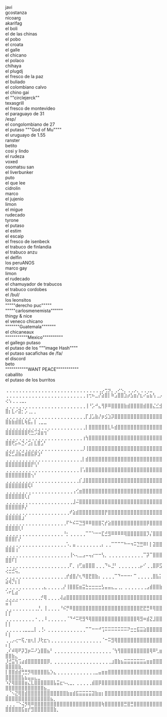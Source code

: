javi  
gcostanza  
nicoarg  
akarifag  
el boli  
el de las chinas  
el pobo  
el croata  
el galle  
el chicano  
el polaco  
chihaya  
el plugdj  
el fresco de la paz  
el buliado  
el colombiano calvo  
el chino gai  
el ""circlejerck""  
texasgrill  
el fresco de montevideo  
el paraguayo de 31  
/esp/  
el congolombiano de 27  
el putaso """God of Mu""""  
el uruguayo de 1.55  
ranster  
betito  
cosi y lindo  
el rudeza  
voxed  
osomatsu san  
el liverbunker  
puto  
el que lee  
cidrolin  
marco  
el jujenio  
limon  
el migue  
rudecado  
tyrone  
el putaso  
el estim  
el escaip  
el fresco de isenbeck  
el trabuco de finlandia  
el trabuco anzu  
el delfin  
los peruANOS  
marco gay  
limon  
el rudecado  
el chamuyador de trabucos  
el trabuco cordobes  
el /bul/  
los leonsitos  
"""""derecho puc"""""  
"""""carlosmenemista""""""  
thingy & nice  
el veneco chicano  
"""""""Guatemala"""""""  
el chicaneaux  
"""""""""""Mexico""""""""""  
el gallego putaso  
el putaso de los """image Hash""""  
el putaso sacafichas de /fa/  
el discord  
beto  
"""""""""""WANT PEACE"""""""""""  
caballito  
el putaso de los burritos  



⢀⢀⢀⢀⢀⢀⢀⢀⢀⢀⢀⢀⢀⢀⢀⢀⢀⢀⢀⢀⢀⢀⢀⢀⢀⢀⢀⢀⢀⢀⡠⢒⡲⡀⢀⠔⠢⡀⢀⢀⡠⡀⢀⢀⢀⣀  
⢀⢀⢀⢀⢀⢀⢀⢀⢀⢀⢀⢀⢀⢀⢀⢀⢀⢀⢀⢀⢀⢀⢀⢀⢀⢰⢒⠦⣀⡜⣵⣿⡇⠷⣡⣿⣿⣱⡴⣣⣶⡜⣆⠔⣥⣦⢣⢀⡠⢔⢢⢀⢀⢀⣀⡀  
⢀⢀⢀⢀⢀⢀⢀⢀⢀⢀⢀⢀⢀⢀⢀⢀⢀⢀⢀⢀⢀⢀⢀⢀⢀⢸⠘⡡⠚⣄⢻⡿⠿⣿⣿⣿⣿⣷⣾⣿⣿⣿⣿⣾⣿⣿⣌⣊⣺⣿⡆⣇⠔⣽⡂⡡⢀⡀⡀  
⢀⢀⢀⢀⢀⢀⢀⢀⢀⢀⢀⢀⢀⢀⢀⢀⢀⢀⢀⢀⢀⢀⢀⢀⢀⡏⣸⣡⣷⡜⡶⣪⣱⡽⣿⣿⣿⣿⣿⣿⣿⣿⣿⣿⣿⣿⣿⣿⣿⣿⣷⣷⣾⣿⣇⢷⣯⡄⡇⢀⣀⣀  
⢀⢀⢀⢀⢀⢀⢀⢀⢀⢀⢀⢀⢀⢀⢀⢀⢀⢀⢀⢀⢀⢀⢀⢀⢀⡇⣿⣿⣿⣿⣿⣿⣇⠧⣾⣿⣿⣿⣿⣿⣿⣿⣿⣿⣿⣿⣿⣿⣿⣿⣿⣿⣿⣿⣿⣿⢟⣓⡩⣽⣶⢲⠁  
⢀⢀⢀⢀⢀⢀⢀⢀⢀⢀⢀⢀⢀⢀⢀⢀⢀⢀⢀⢀⢀⢀⢀⢀⢰⢳⣿⣿⣿⣿⣿⣿⣿⣿⣿⣿⣿⣿⣿⣿⣿⣿⣿⣿⣿⣿⣿⣿⣿⣿⣿⢟⡥⠦⣙⠔⣩⡆⣇⣿⣡⠃  
⢀⢀⢀⢀⢀⢀⢀⢀⢀⢀⢀⢀⢀⢀⢀⢀⢀⢀⢀⢀⢀⢀⢀⢀⡸⢸⣿⣿⣿⣿⣿⣿⣿⣿⣿⣿⣿⣿⣿⣿⣿⣿⣿⣿⣿⣿⣿⣿⣿⣿⣝⣋⣼⣷⣭⣾⣿⣯⡿⣱⠃  
⢀⢀⢀⢀⢀⢀⢀⢀⢀⢀⢀⢀⢀⢀⢀⢀⢀⢀⢀⢀⢀⢀⢀⢀⡇⣾⣿⣿⣿⣿⣿⣿⣿⣿⣿⣿⣿⣿⣿⣿⣿⣿⣿⣿⣿⣿⣿⣿⣿⣿⣿⣿⣿⣿⣿⣿⣿⡟⢣⠃  
⢀⢀⢀⢀⢀⢀⢀⢀⢀⢀⢀⢀⢀⢀⢀⢀⢀⢀⢀⢀⢀⢀⢀⢸⢡⣿⣿⣿⣿⣿⣿⣿⣿⣿⣿⣿⣿⣿⣿⣿⣿⣿⣿⣿⣿⣿⣿⣿⣿⣿⣿⣿⣿⣿⣿⣿⣿⢢⠃  
⢀⢀⢀⢀⢀⢀⢀⢀⢀⢀⢀⢀⢀⢀⢀⢀⢀⢀⢀⢀⢀⢀⢀⡎⣸⣿⣿⣿⣿⣿⣿⣿⣿⣿⣿⣿⣿⣿⣿⣿⣿⣿⣿⣿⣿⣿⣿⣿⣿⣿⣿⣿⣿⣿⣿⣿⢯⠇  
⢀⢀⢀⢀⢀⢀⢀⢀⢀⢀⢀⢀⢀⢀⢀⢀⢀⢀⢀⢀⢀⢠⢊⣶⣿⣿⣿⣿⣿⣿⣿⣿⣿⣿⣿⣿⣿⣿⣿⣿⣿⣿⣿⣿⣿⣿⣿⣿⣿⣿⣿⣿⣿⣿⣿⢇⡎  
⢀⢀⢀⢀⢀⢀⢀⢀⢀⢀⢀⢀⢀⢀⢀⢀⢀⢀⢀⢀⢀⣸⠬⣿⣿⣿⣿⣿⣿⣿⣿⣿⣿⣿⣿⣿⣿⣿⣿⣿⣿⣿⣿⣿⣿⣿⣿⣿⣿⣿⣿⣿⣿⣿⡿⡜  
⢀⢀⢀⢀⢀⢀⢀⢀⢀⢀⢀⢀⢀⢀⢀⢀⢀⢀⢀⢀⠞⣵⣾⣿⣿⣿⣿⣿⣿⣿⣿⡟⣿⣿⣿⣿⣿⣿⣿⣿⣿⣿⣿⣿⣿⣿⣿⣿⣿⣿⣿⣿⣿⣿⣰⠁  
⢀⢀⢀⢀⢀⢀⢀⢀⢀⢀⢀⢀⢀⢀⢀⢀⢀⢀⢀⠏⠓⠮⠭⣙⣻⠿⠿⣿⣿⣿⢍⡞⣵⣿⣿⣿⣿⣿⣿⣿⣿⣿⣿⣿⡿⣿⣿⣿⣿⣿⣿⣿⣿⢇⠇  
⢀⢀⢀⢀⢀⢀⢀⢀⢀⢀⢀⢀⢀⢀⢀⢀⢀⢀⠘⡂⢀⢀⢀⢀⢀⠉⠉⠑⠒⠒⣏⣚⣻⠿⠿⠿⠿⢿⣿⣿⣿⣿⣿⣿⡹⡌⣿⣿⣿⣿⣿⣿⡏⡜  
⢀⢀⢀⢀⢀⢀⢀⢀⢀⢀⢀⢀⢀⢀⢀⢀⢀⢀⢀⠡⡀⣤⢀⢀⢀⢀⢀⢀⢀⢀⡄⢀⢀⠉⠉⠉⠉⠓⠒⠲⠭⣙⣛⠿⠇⡇⣽⣿⣿⣿⣿⣿⢰⠁  
⢀⢀⢀⢀⢀⢀⢀⢀⢀⢀⢀⢀⢀⢀⢀⢀⢀⢀⢀⢀⢸⠢⢄⣀⣠⠤⢤⡔⠒⠒⢣⡀⢀⢀⢀⢀⢀⢀⢀⢀⢀⢀⢀⠉⡽⠉⣿⣿⣿⣿⣿⠏⡇  
⢀⢀⢀⢀⢀⢀⢀⢀⢀⢀⢀⢀⢀⢀⢀⢀⢀⢀⢀⢀⠏⡀⢰⢋⣶⣿⣿⣿⢀⢀⢀⠙⠦⣘⠃⢀⢀⢀⢀⢀⢀⢀⡤⠊⢀⢀⣿⡿⣫⢔⣒⣚⢥⡀  
⢀⢀⢀⢀⢀⢀⢀⢀⢀⢀⢀⢀⢀⢀⢀⢀⢀⢀⢀⡞⣾⣿⡜⢆⠻⣿⣟⣿⣷⡄⢀⢀⢀⢀⠉⠙⠒⠒⠒⠂⠉⢀⢀⢀⢀⢀⣿⣧⡅⣵⢾⡙⡆⡇  
⢀⢀⢀⢀⢀⢀⢀⢀⢀⢀⢀⢀⣄⢀⢀⢀⢀⢀⡜⢸⣿⣿⣯⣶⣭⣓⣒⣒⣒⣒⣣⣤⣤⣄⣀⢀⡀⢀⢀⢀⢀⢀⢀⢀⣠⣾⣿⣿⣷⠡⠖⣇⣴⠁  
⢀⢀⢀⢀⢀⢀⢀⢀⢀⢀⢀⡚⢿⢀⢀⢀⢀⢼⣴⣿⣿⣿⣿⣿⣿⣿⣿⣿⣿⣿⣿⣿⣿⣿⣿⣿⣿⣿⣿⣿⣿⣿⣿⣿⣿⣿⣿⣿⣿⣭⢹⠉⠉  
⢀⢀⢀⢀⢀⢀⢀⢀⢀⢀⡘⡀⢸⢀⢀⢀⢀⠘⠮⡛⠿⣿⣿⣿⣿⣿⣿⣿⣿⣿⣿⣿⣿⣿⣿⣿⣿⣿⣿⣿⣿⣿⣟⣟⣛⠿⢿⣿⣿⡇⡏  
⢀⢀⢀⢀⢀⢀⢀⢀⢀⠐⢀⢀⠸⢀⢀⢀⢀⢀⢀⠈⠙⠚⠭⢟⣻⠻⢿⣿⣿⣿⣿⣿⣿⣿⣿⣿⣿⣿⣿⣿⣿⢿⣻⠶⣾⣝⣸⣿⣿⡇⡇  
⢀⢀⢀⢀⢀⢀⣀⣀⣀⡇⢀⢘⠄⢀⢀⢀⢀⢀⢀⢀⢀⢀⢀⢀⢀⠉⠉⠒⠒⠚⢩⠭⠭⠭⠭⠭⠭⠭⠝⣒⣒⣯⣭⣵⣿⣿⣿⣿⣿⠇⡇  
⢀⢀⡠⢔⠒⢯⡐⣶⢆⡇⡸⢗⣖⢢⢀⢀⢀⢀⢀⢀⢀⢀⢀⢀⢀⢀⢀⢀⢀⢀⠈⠒⠭⣻⢿⣿⣿⣿⣿⣿⣿⣿⣿⣿⣿⣿⣿⣿⣿⠆⡇  
⢀⠎⠾⢿⠟⡽⣹⡶⠭⠜⣱⣿⣿⣦⠃⢀⢀⢀⢀⢀⢀⢀⢀⢀⢀⢀⢀⢀⢀⢀⢀⢀⢀⠈⢳⢻⣿⣿⣿⣿⣿⣿⣿⣿⣿⢿⠿⢃⣶⣿⣿⣷⣄  
⡸⣚⣭⢳⢩⣴⣾⣿⣿⣿⣿⣿⣿⡿⡀⢀⢀⢀⢀⢀⢀⢀⢀⢀⢀⢀⢀⢀⢀⢀⢀⢀⢀⣰⣿⣷⣦⣭⣭⣭⣭⣭⣭⣥⣶⣶⣿⣿⣿⣿⣿⣿⣿⣷⡀  
⡇⣿⣿⣾⣾⢛⣛⡻⢿⣿⣿⣿⣿⣧⡱⣄⢀⢀⢀⢀⢀⢀⢀⢀⢀⢀⢀⢀⣀⣤⣶⣶⣿⣿⣿⣿⣿⣿⣿⣿⣿⣿⣿⣿⣿⣿⣿⣿⣿⣿⣿⣿⣿⣿⣧⣦⣤⣤⣄⣀  
⠱⡝⢿⣿⣿⣿⣶⣌⣇⣿⣿⣿⣿⣿⣿⣧⣭⣖⠢⢄⣀⡀⢀⢀⢀⢀⢀⣾⣿⡿⣿⣿⣿⣿⣿⣿⣿⣿⣿⣿⣿⣿⣿⣿⣿⣿⣿⣿⣿⣿⣿⣿⣿⣿⣿⣿⣿⣿⣿⣿⣿⣦⣀  
⢀⠈⠢⣝⢿⣿⣾⣿⣿⣿⣿⣿⣿⣿⣿⣿⣿⣿⣿⣷⣶⣾⣯⣭⣭⣭⣭⣽⣷⣶⡆⣿⣿⣿⣿⣿⣿⣿⣿⣿⣿⣿⣿⣿⣿⣿⣿⣿⣿⣿⣿⣿⣿⣿⣿⣿⣿⣿⣿⣿⣿⣿⣿⣦⡀  
⢀⢀⢀⠈⠑⢬⡻⢿⠿⣿⣿⣿⣿⣿⣿⣿⣿⣿⣿⣿⣿⣿⣿⣿⣿⣿⣿⣿⣿⣿⢷⣿⣿⣿⣿⣿⣿⣛⣿⣛⣿⣿⣿⣿⣿⣿⣿⣿⣿⣿⣿⣿⣿⣿⣯⣶⡞⣻⣿⣿⣿⣿⣿⣿⣷⡀  


